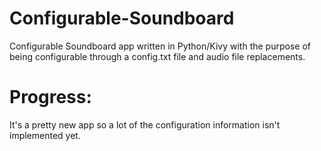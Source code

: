 # Configurable-Soundboard

Configurable Soundboard app written in Python/Kivy with the purpose of being configurable through a config.txt file and audio file replacements.

# Progress:

It's a pretty new app so a lot of the configuration information isn't implemented yet.
